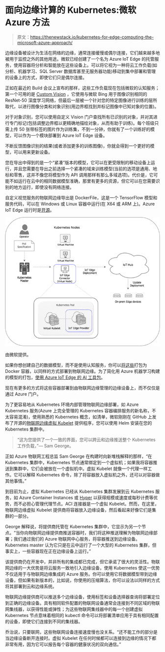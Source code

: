 # 面向边缘计算的 Kubernetes:微软 Azure 方法

> 原文：<https://thenewstack.io/kubernetes-for-edge-computing-the-microsoft-azure-approach/>

边缘设备被设计为生活在网络的边缘，通常连接缓慢或偶尔连接，它们越来越多地被用于监控之外的其他用途。微软已经创建了一个名为 Azure IoT Edge 的托管服务，使用容器将分析和智能放在这些设备上。可以将它视为一种将云工作负载(如分析、机器学习、SQL Server 数据库甚至无服务器功能)移动到集中部署和管理的设备上的方式，即使它们只是偶尔连接。

正如在最近的 Build 会议上宣布的那样，这些工作负载现在包括微软的认知服务；第一个可用的是 [Custom Vision](https://www.customvision.ai/) ，它使用与微软 Bing 用于图像识别相同的 ResNet-50 深度学习网络，但最后一层被一个针对您的特定图像进行训练的层所取代，以进行图像分类和对象识别(用边界框找到并标记图像中已知对象的位置)。

对于对象识别，您可以使用自定义 Vision 门户查找所有已识别的对象，并对其进行专门标记(包括调整边界框以更精确地描绘对象，从而有助于训练)。每个班级只需上传 50 张带标签的图片作为训练集，不到一分钟，你就有了一个训练好的模型，可以作为一个模块部署到 Azure IoT Edge 设备。

不断反馈图像识别的结果(或者添加更多的训练图像)，你就会得到一个更好的模型，可以用来更新设备。

您在导出中得到的是一个“紧凑”版本的模型，它可以在更受限制的移动设备上运行，并且您需要在导出之前选择一个紧凑的域来训练模型(当前的选项是通用、地标和零售，这并不像您将模型作为 API 调用那样有那么多域选项)。代价是，它可能不如运行在云中的相同数据模型准确，那里有更多的资源，但它可以在您需要识别的地方运行，即使没有网络连接。

自定义视觉服务的物联网边缘导出是 DockerFile，这是一个 TensorFlow 模型和服务代码，可以在 Windows 或 Linux 容器中运行(在 X64 或 ARM 上)。Azure IoT Edge 运行时是[开源](https://github.com/azure/iot-edge)。

[![](img/797274791ff34f337152593c73d40482.png)](https://storage.googleapis.com/cdn.thenewstack.io/media/2018/05/601336d0-kubernetes-edge.png)

由微软提供。

如果你想创建自己的数据模型，而不是使用认知服务，你可以[将这些](https://docs.microsoft.com/en-us/azure/iot-edge/tutorial-deploy-machine-learning)打包为 Docker 容器，以同样的方式部署到物联网边缘。为了简化用 Azure 机器学习构建的模型的打包，[使用 Azure IoT Edge 的 AI 工具包](https://github.com/Azure/ai-toolkit-iot-edge)。

现在有更多的方式将这些容器部署到由物联网边缘管理的边缘设备上，而不仅仅是通过 Azure 门户。

为了更容易地从 Kubernetes 环境内部管理物联网边缘部署，如 Azure Kubernetes 服务(Azure 上完全管理的 Kubernetes 容器编排服务的新名称，不太容易混淆)，使用熟悉的 Kubernetes 概念，如清单，微软刚刚在 GitHub 上发布了开源的[物联网边缘虚拟 Kubelet](https://github.com/azure/iot-edge-virtual-kubelet-provider) 提供程序，您可以使用 Helm 安装在您的 Kubernetes 集群中。

> “这为您提供了一个一致的界面，您可以跨云和边缘推送整个 Kubernetes 工作负载，”— Sam George。

正如 Azure 物联网工程总监 Sam George 在构建时向新堆栈解释的那样，“在 Kubernetes 集群中，Kubernetes 节点通常绑定到一个虚拟机；如果我将容器推送到集群中，它们会被放在一个虚拟机中。虚拟 Kubelet 就像一个代理一样工作。它可以解释 Kubernetes 命令，除了将容器放入虚拟机之外，还可以对容器做其他事情。”

到目前为止，虚拟 Kubernetes 已经从 Kubernetes 集群发展到云 Kubernetes 服务，如 Azure Container Instances 或 [Hyper](https://github.com/hyperhq) 以获得规模或速度或每秒计费等优势，而不必担心管理代理节点。ACI 连接器是一个虚拟 Kubelet。然而，在这里，物联网边缘虚拟 Kubelet 提供商将容器放入边缘设备，然后看起来好像它们是集群的一部分。

George 解释说，将提供商托管在 Kubernetes 集群中，它显示为另一个节点。“当你向物联网边缘提供商推送容器时，我们将这种推送理解为物联网边缘部署；我们通过我们的 Azure 物联网中心服务，将容器推送到边缘设备。Kubernetes master 认为它只是在云中运行了一个大型的 Kubernetes 集群，但事实上，一些容器现在正在边缘设备上运行。”

该提供商仍在开发中，并非所有的集成都已完成，但它承诺了很大的灵活性。物联网边缘的一大优势是将云服务一致地引入边缘设备，使用 Kubernetes 使这一优势不仅适用于与物联网边缘集成的 Azure 服务。你可以使用它将数据模型带到边缘设备，但如果有新版本的，比如说，你使用的压缩算法，你可以设法以同样的方式将其部署到云和边缘系统。

物联网边缘提供商可以推送多个边缘设备，使用标签和设备选择器查询将部署定位到正确的边缘设备。具有相同软件配置的物联网设备通常会连接到不同区域的物联网集线器，以获得性能或弹性；为这些物联网集线器中的每一个创建虚拟 Kubernetes 节点意味着相同的 kubectl 命令可以将部署清单应用于具有相同配置的设备，即使它们连接到不同的集线器。

乔治说，只要联网，这些物联网设备连接速度慢也没关系。“还不能工作的部分是当边缘设备断开连接时。虚拟 Kubelet 在任何时候都可以连接到边缘的情况下都非常有用，因为它可以报告每个容器的健康状况的双向通信。”

<svg xmlns:xlink="http://www.w3.org/1999/xlink" viewBox="0 0 68 31" version="1.1"><title>Group</title> <desc>Created with Sketch.</desc></svg>